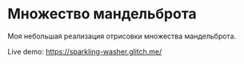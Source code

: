Множество мандельброта
======================

Моя небольшая реализация отрисовки множества мандельброта.

Live demo: https://sparkling-washer.glitch.me/
